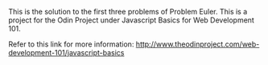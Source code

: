 This is the solution to the first three problems of Problem Euler. This is a project for the Odin Project under Javascript Basics for Web Development 101.

Refer to this link for more information: http://www.theodinproject.com/web-development-101/javascript-basics
